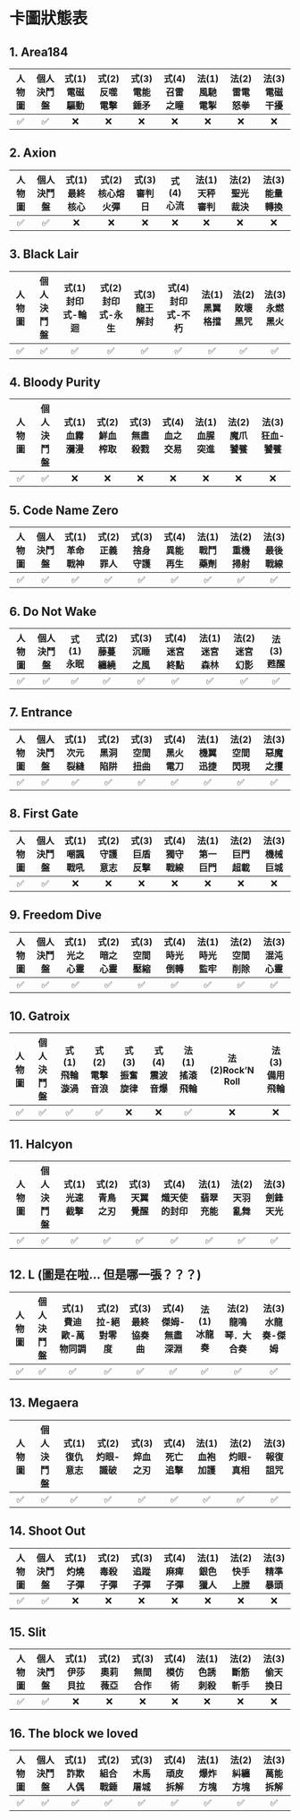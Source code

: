 # 卡圖狀態表

## 1. Area184

| 人物圖 | 個人決鬥盤 | 式(1)電磁驅動 | 式(2)反噬電擊 | 式(3)電能錘矛 | 式(4)召雷之瞳 | 法(1)風馳電掣 | 法(2)雷電怒拳 | 法(3)電磁干擾 |
| :----: | :--------: | :-----------: | :-----------: | :-----------: | :-----------: | :-----------: | :-----------: | :-----------: |
|   ✅   |     ✅     |      ❌       |      ❌       |      ❌       |      ❌       |      ❌       |      ❌       |      ❌       |

## 2. Axion

| 人物圖 | 個人決鬥盤 | 式(1)最終核心 | 式(2)核心熔火彈 | 式(3)審判日 | 式(4)心流 | 法(1)天秤審判 | 法(2)聖光裁決 | 法(3)能量轉換 |
| :----: | :--------: | :-----------: | :-------------: | :---------: | :-------: | :-----------: | :-----------: | :-----------: |
|   ✅   |     ✅     |      ❌       |       ❌        |     ❌      |    ❌     |      ❌       |      ❌       |      ❌       |

## 3. Black Lair

| 人物圖 | 個人決鬥盤 | 式(1)封印式-輪迴 | 式(2)封印式-永生 | 式(3)龍王解封 | 式(4)封印式-不朽 | 法(1)黑翼格擋 | 法(2)敗壞黑咒 | 法(3)永燃黑火 |
| :----: | :--------: | :--------------: | :--------------: | :-----------: | :--------------: | :-----------: | :-----------: | :-----------: |
|   ✅   |     ✅     |        ✅        |        ✅        |      ✅       |        ✅        |      ✅       |      ✅       |      ✅       |

## 4. Bloody Purity

| 人物圖 | 個人決鬥盤 | 式(1)血霧瀰漫 | 式(2)鮮血榨取 | 式(3)無盡殺戮 | 式(4)血之交易 | 法(1)血腥突進 | 法(2)魔爪饕餮 | 法(3)狂血-饕餮 |
| :----: | :--------: | :-----------: | :-----------: | :-----------: | :-----------: | :-----------: | :-----------: | :------------: |
|   ✅   |     ✅     |      ❌       |      ❌       |      ❌       |      ❌       |      ❌       |      ❌       |       ❌       |

## 5. Code Name Zero

| 人物圖 | 個人決鬥盤 | 式(1)革命戰神 | 式(2)正義罪人 | 式(3)捨身守護 | 式(4)異能再生 | 法(1)戰鬥藥劑 | 法(2)重機掃射 | 法(3)最後戰線 |
| :----: | :--------: | :-----------: | :-----------: | :-----------: | :-----------: | :-----------: | :-----------: | :-----------: |
|   ✅   |     ✅     |      ✅       |      ✅       |      ✅       |      ✅       |      ✅       |      ✅       |      ✅       |

## 6. Do Not Wake

| 人物圖 | 個人決鬥盤 | 式(1)永眠 | 式(2)藤蔓纏繞 | 式(3)沉睡之風 | 式(4)迷宮終點 | 法(1)迷宮森林 | 法(2)迷宮幻影 | 法(3)甦醒 |
| :----: | :--------: | :-------: | :-----------: | :-----------: | :-----------: | :-----------: | :-----------: | :-------: |
|   ✅   |     ✅     |    ✅     |      ✅       |      ✅       |      ✅       |      ✅       |      ✅       |    ✅     |

## 7. Entrance

| 人物圖 | 個人決鬥盤 | 式(1)次元裂縫 | 式(2)黑洞陷阱 | 式(3)空間扭曲 | 式(4)黑火電刀 | 法(1)機翼迅捷 | 法(2)空間閃現 | 法(3)惡魔之攫 |
| :----: | :--------: | :-----------: | :-----------: | :-----------: | :-----------: | :-----------: | :-----------: | :-----------: |
|   ✅   |     ✅     |      ✅       |      ✅       |      ✅       |      ✅       |      ✅       |      ✅       |      ✅       |

## 8. First Gate

| 人物圖 | 個人決鬥盤 | 式(1)嘲諷戰吼 | 式(2)守護意志 | 式(3)巨盾反擊 | 式(4)獨守戰線 | 法(1)第一巨門 | 法(2)巨門超載 | 法(3)機械巨城 |
| :----: | :--------: | :-----------: | :-----------: | :-----------: | :-----------: | :-----------: | :-----------: | :-----------: |
|   ✅   |     ✅     |      ❌       |      ❌       |      ❌       |      ❌       |      ❌       |      ❌       |      ❌       |

## 9. Freedom Dive

| 人物圖 | 個人決鬥盤 | 式(1)光之心靈 | 式(2)暗之心靈 | 式(3)空間壓縮 | 式(4)時光倒轉 | 法(1)時光監牢 | 法(2)空間削除 | 法(3)混沌心靈 |
| :----: | :--------: | :-----------: | :-----------: | :-----------: | :-----------: | :-----------: | :-----------: | :-----------: |
|   ✅   |     ✅     |      ✅       |      ✅       |      ✅       |      ✅       |      ✅       |      ✅       |      ✅       |

## 10. Gatroix

| 人物圖 | 個人決鬥盤 | 式(1)飛輪漩渦 | 式(2)電擊音浪 | 式(3)振奮旋律 | 式(4)震波音爆 | 法(1)搖滾飛輪 | 法(2)Rock’N Roll | 法(3)備用飛輪 |
| :----: | :--------: | :-----------: | :-----------: | :-----------: | :-----------: | :-----------: | :--------------: | :-----------: |
|   ✅   |     ✅     |      ✅       |      ✅       |      ❌       |      ❌       |      ✅       |        ❌        |      ❌       |

## 11. Halcyon

| 人物圖 | 個人決鬥盤 | 式(1)光速截擊 | 式(2)青鳥之刃 | 式(3)天翼覺醒 | 式(4)熾天使的封印 | 法(1)翡翠充能 | 法(2)天羽亂舞 | 法(3)劍鋒天光 |
| :----: | :--------: | :-----------: | :-----------: | :-----------: | :---------------: | :-----------: | :-----------: | :-----------: |
|   ✅   |     ✅     |      ✅       |      ✅       |      ✅       |        ✅         |      ✅       |      ✅       |      ✅       |

## 12. L (圖是在啦... 但是哪一張？？？)

| 人物圖 | 個人決鬥盤 | 式(1)費迪歐-萬物同調 | 式(2)拉-絕對零度 | 式(3)最終協奏曲 | 式(4)傑姆-無盡深淵 | 法(1)冰龍奏 | 法(2)龍鳴琴．大合奏 | 法(3)水龍奏-傑姆 |
| :----: | :--------: | :------------------: | :--------------: | :-------------: | :----------------: | :---------: | :-----------------: | :--------------: |
|   ✅   |     ✅     |          ✅          |        ✅        |       ✅        |         ✅         |     ✅      |         ✅          |        ✅        |

## 13. Megaera

| 人物圖 | 個人決鬥盤 | 式(1)復仇意志 | 式(2)灼眼-識破 | 式(3)焠血之刃 | 式(4)死亡追擊 | 法(1)血袍加護 | 法(2)灼眼-真相 | 法(3)報復詛咒 |
| :----: | :--------: | :-----------: | :------------: | :-----------: | :-----------: | :-----------: | :------------: | :-----------: |
|   ✅   |     ✅     |      ✅       |       ✅       |      ✅       |      ✅       |      ✅       |       ✅       |      ✅       |

## 14. Shoot Out

| 人物圖 | 個人決鬥盤 | 式(1)灼燒子彈 | 式(2)毒殺子彈 | 式(3)追蹤子彈 | 式(4)麻痺子彈 | 法(1)銀色獵人 | 法(2)快手上膛 | 法(3)精準暴頭 |
| :----: | :--------: | :-----------: | :-----------: | :-----------: | :-----------: | :-----------: | :-----------: | :-----------: |
|   ✅   |     ✅     |      ❌       |      ❌       |      ❌       |      ❌       |      ❌       |      ❌       |      ❌       |

## 15. Slit

| 人物圖 | 個人決鬥盤 | 式(1)伊莎貝拉 | 式(2)奧莉薇亞 | 式(3)無間合作 | 式(4)模仿術 | 法(1)色誘刺殺 | 法(2)斷筋斬手 | 法(3)偷天換日 |
| :----: | :--------: | :-----------: | :-----------: | :-----------: | :---------: | :-----------: | :-----------: | :-----------: |
|   ✅   |     ✅     |      ❌       |      ❌       |      ❌       |     ❌      |      ❌       |      ❌       |      ❌       |

## 16. The block we loved

| 人物圖 | 個人決鬥盤 | 式(1)詐欺人偶 | 式(2)組合戰錘 | 式(3)木馬屠城 | 式(4)頑皮拆解 | 法(1)爆炸方塊 | 法(2)糾纏方塊 | 法(3)萬能拆解 |
| :----: | :--------: | :-----------: | :-----------: | :-----------: | :-----------: | :-----------: | :-----------: | :-----------: |
|   ✅   |     ✅     |      ✅       |      ✅       |      ✅       |      ✅       |      ✅       |      ✅       |      ✅       |

<!--  -->
